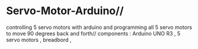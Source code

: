 # Servo-Motor-Arduino//
controlling 5 servo motors with arduino 
and programming all 5 servo motors to move 90 degrees back and forth//
 components : Arduino UNO R3 , 5 servo motors , breadbord ,
